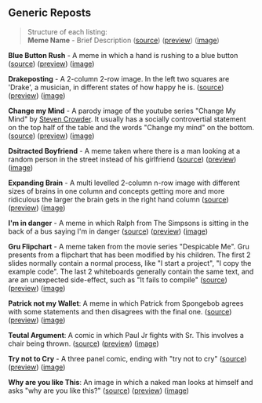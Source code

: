 ## Generic Reposts

> Structure of each listing:  
> **Meme Name** - Brief Description ([source](/))
 ([preview](/))
 ([image](/))

 **Blue Button Rush** - A meme in which a hand is rushing to a blue button 
 ([source](https://raw.githubusercontent.com/codingJWilliams/ToR-Repost-Collection/master/generic/blue_button_rush/blue_button_rush.md)) 
 ([preview](blue_button_rush/blue_button_rush.md)) 
 ([image](blue_button_rush/blue_button_rush.jpg))

**Drakeposting** - A 2-column 2-row image. In the left two squares are 'Drake', a musician, in different states of how happy he is. 
([source](https://github.com/codingJWilliams/ToR-Repost-Collection/raw/master/generic/drake/drake_table_detailed.md)) 
 ([preview](drake/drake.md)) 
 ([image](drake/drake.jpg))

**Change my Mind** - A parody image of the youtube series "Change My Mind" by [Steven Crowder](https://www.youtube.com/channel/UCIveFvW-ARp_B_RckhweNJw). It usually has a socially controvertial statement on the top half of the table and the words "Change my mind" on the bottom. 
 ([source](https://raw.githubusercontent.com/codingJWilliams/ToR-Repost-Collection/master/generic/change_my_mind/change_my_mind.md)) 
 ([preview](change_my_mind/change_my_mind.md)) 
 ([image](change_my_mind/change_my_mind.jpeg))

**Dsitracted Boyfriend** - A meme taken where there is a man looking at a random person in the street instead of his girlfriend
 ([source](https://raw.githubusercontent.com/codingJWilliams/ToR-Repost-Collection/master/generic/distracted_boyfriend/distracted_boyfriend.md)) 
 ([preview](distracted_boyfriend/distracted_boyfriend.md)) 
 ([image](distracted_boyfriend/distracted_boyfriend.png))

**Expanding Brain** - A multi levelled 2-column n-row image with different sizes of brains in one column and concepts getting more and more ridiculous the larger the brain gets in the right hand column 
 ([source](https://github.com/codingJWilliams/ToR-Repost-Collection/raw/master/generic/expanding_brain/expanding_brain.md)) 
 ([preview](expanding_brain/expanding_brain.md)) 
 ([image](expanding_brain/expanding_brain.jpeg))

**I'm in danger** - A meme in which Ralph from The Simpsons is sitting in the back of a bus saying I'm in danger 
 ([source](https://raw.githubusercontent.com/codingJWilliams/ToR-Repost-Collection/master/generic/im_in_danger/im_in_danger.md)) 
 ([preview](im_in_danger/im_in_danger.md)) 
 ([image](im_in_danger/im_in_danger.jpg))

**Gru Flipchart** - A meme taken from the movie series "Despicable Me". Gru presents from a flipchart that has been modified by his children. The first 2 slides normally contain a normal process, like "I start a project", "I copy the example code". The last 2 whiteboards generally contain the same text, and are an unexpected side-effect, such as "It fails to compile" 
 ([source](https://raw.githubusercontent.com/codingJWilliams/ToR-Repost-Collection/master/generic/gru_flipchart/gru_flipchart.md)) 
 ([preview](gru_flipchart/gru_flipchart.md)) 
 ([image](gru_flipchart/gru_flipchart.jpg))

**Patrick not my Wallet**: A meme in which Patrick from Spongebob agrees with some statements and then disagrees with the final one.
 ([source](https://raw.githubusercontent.com/codingJWilliams/ToR-Repost-Collection/master/generic/patrick_not_my_wallet/patrick_not_my_wallet.md)) 
 ([preview](patrick_not_my_wallet/patrick_not_my_wallet.md)) 
 ([image](patrick_not_my_wallet/patrick_not_my_wallet.jpg))

**Teutal Argument**: A comic in which Paul Jr fights with Sr. This involves a chair being thrown.
 ([source](https://raw.githubusercontent.com/codingJWilliams/ToR-Repost-Collection/master/generic/teutul_argument/teutul_argument.md)) 
 ([preview](teutul_argument/teutul_argument.md)) 
 ([image](teutul_argument/teutul_argument.jpg))

**Try not to Cry** - A three panel comic, ending with "try not to cry" 
 ([source](https://raw.githubusercontent.com/codingJWilliams/ToR-Repost-Collection/master/generic/try_not_to_cry/try_not_to_cry.md)) 
 ([preview](try_not_to_cry/try_not_to_cry.md)) 
 ([image](try_not_to_cry/try_not_to_cry.jpg))

**Why are you like This**: An image in which a naked man looks at himself and asks "why are you like this?"
 ([source](https://raw.githubusercontent.com/codingJWilliams/ToR-Repost-Collection/master/generic/why_are_you_like_this/why_are_you_like_this.md)) 
 ([preview](why_are_you_like_this/why_are_you_like_this.md)) 
 ([image](why_are_you_like_this/why_are_you_like_this.jpg))
